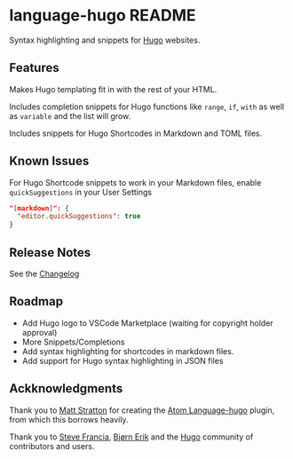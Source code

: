 # language-hugo README

Syntax highlighting and snippets for [Hugo](https://gohugo.io/) websites.

## Features

Makes Hugo templating fit in with the rest of your HTML.

Includes completion snippets for Hugo functions like `range`, `if`, `with` as well as `variable` and the list will grow.

Includes snippets for Hugo Shortcodes in Markdown and TOML files.

## Known Issues

For Hugo Shortcode snippets to work in your Markdown files, enable `quickSuggestions` in your User Settings

```json
"[markdown]": {
  "editor.quickSuggestions": true
}
```

## Release Notes

See the [Changelog](https://github.com/budparr/language-hugo-vscode/blob/master/CHANGELOG.md)


## Roadmap

- Add Hugo logo to VSCode Marketplace (waiting for copyright holder approval)
- More Snippets/Completions
- Add syntax highlighting for shortcodes in markdown files.
- Add support for Hugo syntax highlighting in JSON files

## Ackknowledgments

Thank you to [Matt Stratton](https://github.com/mattstratton/) for creating the [Atom Language-hugo](https://github.com/mattstratton/language-hugo) plugin, from which this borrows heavily.

Thank you to [Steve Francia](https://github.com/spf13/), [Bjørn Erik](https://github.com/bep) and the [Hugo](https://gohugo.io/) community of contributors and users.
